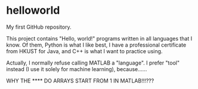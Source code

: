 # helloworld
My first GitHub repository.

This project contains "Hello, world!" programs written in all languages that I know. Of them, Python is what I like best, I have a professional certificate from HKUST for Java, and C++ is what I want to practice using.

Actually, I normally refuse calling MATLAB a "language". I prefer "tool" instead (I use it solely for machine learning), because......

WHY THE **** DO ARRAYS START FROM 1 IN MATLAB!!!???

